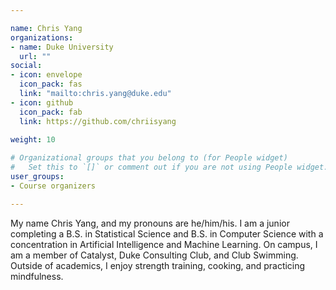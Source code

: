 ```yaml
---

name: Chris Yang
organizations:
- name: Duke University
  url: ""
social:
- icon: envelope
  icon_pack: fas
  link: "mailto:chris.yang@duke.edu"
- icon: github
  icon_pack: fab
  link: https://github.com/chriisyang

weight: 10
  
# Organizational groups that you belong to (for People widget)
#   Set this to `[]` or comment out if you are not using People widget.  
user_groups:
- Course organizers

---
```


My name Chris Yang, and my pronouns are he/him/his. I am a junior completing a B.S. in Statistical Science and B.S. in Computer Science with a concentration in Artificial Intelligence and Machine Learning. On campus, I am a member of Catalyst, Duke Consulting Club, and Club Swimming. Outside of academics, I enjoy strength training, cooking, and practicing mindfulness. 

